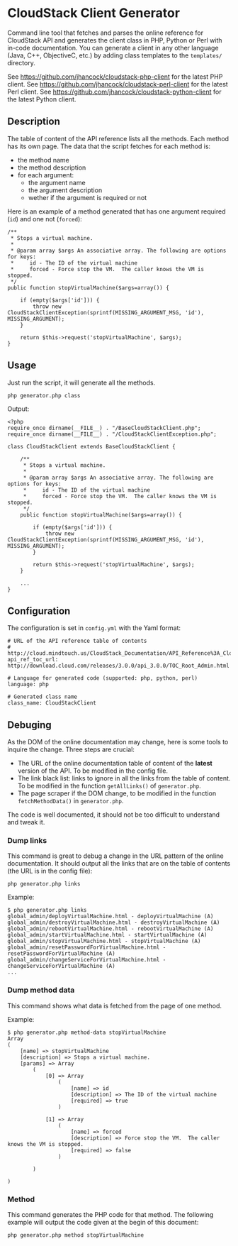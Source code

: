 CloudStack Client Generator
===========================

Command line tool that fetches and parses the online reference for CloudStack API and generates the client class in PHP, Python or Perl with in-code documentation. You can generate a client in any other language (Java, C++, ObjectiveC, etc.) by adding class templates to the ``templates/`` directory.

See https://github.com/jhancock/cloudstack-php-client for the latest PHP client.
See https://github.com/jhancock/cloudstack-perl-client for the latest Perl client.
See https://github.com/jhancock/cloudstack-python-client for the latest Python client.

Description
-----------

The table of content of the API reference lists all the methods. Each method has its own page. The data that the script fetches for each method is:

* the method name
* the method description
* for each argument:
  * the argument name
  * the argument description
  * wether if the argument is required or not
  
Here is an example of a method generated that has one argument required (`id`) and one not (`forced`):

    /**
     * Stops a virtual machine.
     *
     * @param array $args An associative array. The following are options for keys:
     *     id - The ID of the virtual machine
     *     forced - Force stop the VM.  The caller knows the VM is stopped.
     */
    public function stopVirtualMachine($args=array()) {

        if (empty($args['id'])) {
            throw new CloudStackClientException(sprintf(MISSING_ARGUMENT_MSG, 'id'), MISSING_ARGUMENT);
        }

        return $this->request('stopVirtualMachine', $args);
    }

Usage
-----
Just run the script, it will generate all the methods.

    php generator.php class

Output:

    <?php
    require_once dirname(__FILE__) . "/BaseCloudStackClient.php";
    require_once dirname(__FILE__) . "/CloudStackClientException.php";

    class CloudStackClient extends BaseCloudStackClient {
    
        /**
         * Stops a virtual machine.
         *
         * @param array $args An associative array. The following are options for keys:
         *     id - The ID of the virtual machine
         *     forced - Force stop the VM.  The caller knows the VM is stopped.
         */
        public function stopVirtualMachine($args=array()) {

            if (empty($args['id'])) {
                throw new CloudStackClientException(sprintf(MISSING_ARGUMENT_MSG, 'id'), MISSING_ARGUMENT);
            }

            return $this->request('stopVirtualMachine', $args);
        }

        ...
    }

Configuration
-------------

The configuration is set in `config.yml` with the Yaml format:

    # URL of the API reference table of contents
    # http://cloud.mindtouch.us/CloudStack_Documentation/API_Reference%3A_CloudStack
    api_ref_toc_url: http://download.cloud.com/releases/3.0.0/api_3.0.0/TOC_Root_Admin.html 

    # Language for generated code (supported: php, python, perl)
    language: php

    # Generated class name
    class_name: CloudStackClient
        
Debuging
--------

As the DOM of the online documentation may change, here is some tools to inquire the change. Three steps are crucial:

* The URL of the online documentation table of content of the **latest** version of the API. To be modified in the config file.
* The link black list: links to ignore in all the links from the table of content. To be modified in the function `getAllLinks()` of `generator.php`.
* The page scraper if the DOM change, to be modified in the function `fetchMethodData()` in `generator.php`.

The code is well documented, it should not be too difficult to understand and tweak it.

### Dump links ###
This command is great to debug a change in the URL pattern of the online documentation. It should output all the links that are on the table of contents (the URL is in the config file):

    php generator.php links
    
Example:

    $ php generator.php links
    global_admin/deployVirtualMachine.html - deployVirtualMachine (A)
    global_admin/destroyVirtualMachine.html - destroyVirtualMachine (A)
    global_admin/rebootVirtualMachine.html - rebootVirtualMachine (A)
    global_admin/startVirtualMachine.html - startVirtualMachine (A)
    global_admin/stopVirtualMachine.html - stopVirtualMachine (A)
    global_admin/resetPasswordForVirtualMachine.html - resetPasswordForVirtualMachine (A)
    global_admin/changeServiceForVirtualMachine.html - changeServiceForVirtualMachine (A)
    ...


### Dump method data ###
This command shows what data is fetched from the page of one method.

Example:

    $ php generator.php method-data stopVirtualMachine
    Array
    (
        [name] => stopVirtualMachine
        [description] => Stops a virtual machine.
        [params] => Array
            (
                [0] => Array
                    (
                        [name] => id
                        [description] => The ID of the virtual machine
                        [required] => true
                    )
    
                [1] => Array
                    (
                        [name] => forced
                        [description] => Force stop the VM.  The caller knows the VM is stopped.
                        [required] => false
                    )
    
            )
    
    )

### Method ###
This command generates the PHP code for that method. The following example will output the code given at the begin of this document:

    php generator.php method stopVirtualMachine
